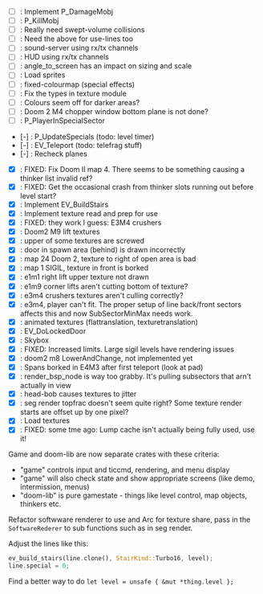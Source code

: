 - [ ] : Implement P_DamageMobj
- [ ] : P_KillMobj
- [ ] : Really need swept-volume collisions
- [ ] : Need the above for use-lines too
- [ ] : sound-server using rx/tx channels
- [ ] : HUD using rx/tx channels
- [ ] : angle_to_screen has an impact on sizing and scale
- [ ] : Load sprites
- [ ] : fixed-colourmap (special effects)
- [ ] : Fix the types in texture module
- [ ] : Colours seem off for darker areas?
- [ ] : Doom 2 M4 chopper window bottom plane is not done?
- [ ] : P_PlayerInSpecialSector

- [-] : P_UpdateSpecials (todo: level timer)
- [-] : EV_Teleport (todo: telefrag stuff)
- [-] : Recheck planes

- [x] : FIXED: Fix Doom II map 4. There seems to be something causing a thinker list invalid ref?
- [x] : FIXED: Get the occasional crash from thinker slots running out before level start?
- [x] : Implement EV_BuildStairs
- [X] : Implement texture read and prep for use
- [X] : FIXED: they work I guess: E3M4 crushers
- [X] : Doom2 M9 lift textures
- [X] : upper of some textures are screwed
- [X] : door in spawn area (behind) is drawn incorrectly
- [X] : map 24 Doom 2, texture to right of open area is bad
- [X] : map 1 SIGIL, texture in front is borked
- [X] : e1m1 right lift upper texture not drawn
- [X] : e1m9 corner lifts aren't cutting bottom of texture?
- [X] : e3m4 crushers textures aren't culling correctly?
- [X] : e3m4, player can't fit. The proper setup of line back/front sectors affects this and now SubSectorMinMax needs work.
- [X] : animated textures (flattranslation, texturetranslation)
- [X] : EV_DoLockedDoor
- [X] : Skybox
- [X] : FIXED: Increased limits. Large sigil levels have rendering issues
- [X] : doom2 m8 LowerAndChange, not implemented yet
- [X] : Spans borked in E4M3 after first teleport (look at pad)
- [X] : render_bsp_node is way too grabby. It's pulling subsectors that arn't actually in view
- [X] : head-bob causes textures to jitter
- [X] : seg render topfrac doesn't seem quite right? Some texture render starts are offset up by one pixel?
- [X] : Load textures
- [X] : FIXED: some tme ago: Lump cache isn't actually being fully used, use it!

Game and doom-lib are now separate crates with these criteria:
- "game" controls input and ticcmd, rendering, and menu display
- "game" will also check state and show appropriate screens (like demo, intermission, menus)
- "doom-lib" is pure gamestate - things like level control, map objects, thinkers etc.

Refactor softwware renderer to use and Arc for texture share, pass in the `SoftwareRederer` to sub functions
such as in seg render.

Adjust the lines like this:
```rust
ev_build_stairs(line.clone(), StairKind::Turbo16, level);
line.special = 0;
```

Find a better way to do `let level = unsafe { &mut *thing.level };`
